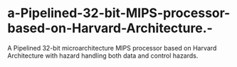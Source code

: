 # a-Pipelined-32-bit-MIPS-processor-based-on-Harvard-Architecture.-
A Pipelined 32-bit microarchitecture MIPS processor based on Harvard Architecture with hazard handling both data and control hazards.
